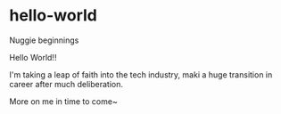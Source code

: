 # hello-world
Nuggie beginnings

Hello World!!

I'm taking a leap of faith into the tech industry, maki a huge transition in career after much deliberation.

More on me in time to come~
